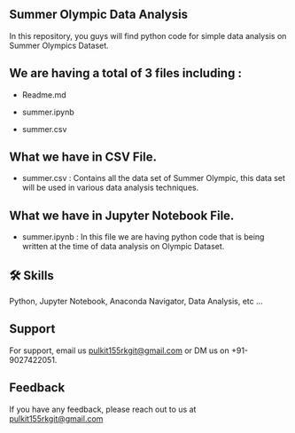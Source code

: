 
## Summer Olympic Data Analysis

In this repository, you guys will find python code for simple data analysis on Summer Olympics Dataset.
## We are having a total of 3 files including :

- Readme.md

- summer.ipynb

- summer.csv



  
## What we have in CSV File.

- summer.csv : Contains all the data set of Summer Olympic, this data set will be used in various data analysis techniques.
## What we have in Jupyter Notebook File.

- summer.ipynb : In this file we are having python code that is being written at the time of data analysis on Olympic Dataset.

## 🛠 Skills
Python, Jupyter Notebook, Anaconda Navigator, Data Analysis, etc ...

  
## Support

For support, email us pulkit155rkgit@gmail.com or DM us on +91-9027422051.

  
## Feedback

If you have any feedback, please reach out to us at pulkit155rkgit@gmail.com

  

